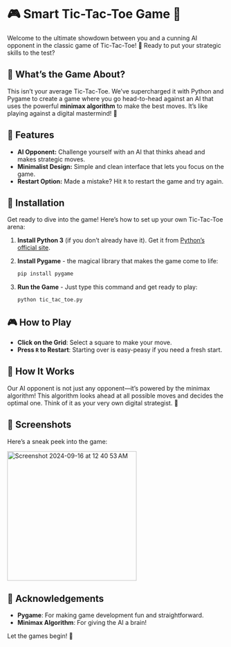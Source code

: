 # 🎮 Smart Tic-Tac-Toe Game 🤖

Welcome to the ultimate showdown between you and a cunning AI opponent in the classic game of Tic-Tac-Toe! 🤩 Ready to put your strategic skills to the test?

## 🚀 What’s the Game About?

This isn’t your average Tic-Tac-Toe. We’ve supercharged it with Python and Pygame to create a game where you go head-to-head against an AI that uses the powerful **minimax algorithm** to make the best moves. It’s like playing against a digital mastermind! 🧠

## 🌟 Features

- **AI Opponent:** Challenge yourself with an AI that thinks ahead and makes strategic moves.
- **Minimalist Design:** Simple and clean interface that lets you focus on the game.
- **Restart Option:** Made a mistake? Hit `R` to restart the game and try again.

## 🎯 Installation

Get ready to dive into the game! Here’s how to set up your own Tic-Tac-Toe arena:

1. **Install Python 3** (if you don’t already have it). Get it from [Python’s official site](https://www.python.org/downloads/).
2. **Install Pygame** - the magical library that makes the game come to life:

    ```bash
    pip install pygame
    ```

3. **Run the Game** - Just type this command and get ready to play:

    ```bash
    python tic_tac_toe.py
    ```

## 🎮 How to Play

- **Click on the Grid**: Select a square to make your move.
- **Press `R` to Restart**: Starting over is easy-peasy if you need a fresh start.

## 🧩 How It Works

Our AI opponent is not just any opponent—it’s powered by the minimax algorithm! This algorithm looks ahead at all possible moves and decides the optimal one. Think of it as your very own digital strategist. 🌟

## 📸 Screenshots

Here’s a sneak peek into the game:

<img width="299" alt="Screenshot 2024-09-16 at 12 40 53 AM" src="https://github.com/user-attachments/assets/735aea3d-1f23-43b1-b5bd-a24b855d456e">



## 🙌 Acknowledgements

- **Pygame**: For making game development fun and straightforward.
- **Minimax Algorithm**: For giving the AI a brain!

Let the games begin! 🎉
